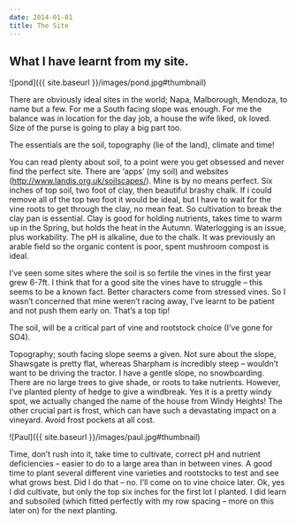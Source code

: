```yaml
---
date: 2014-01-01
title: The Site
---
```


## What I have learnt from my site.

![pond]({{ site.baseurl }}/images/pond.jpg#thumbnail)

There are obviously ideal sites in the world; Napa, Malborough, Mendoza, to name but a few.  For me a South facing slope was enough.  For me the balance was in location for the day job, a house the wife liked, ok loved.  Size of the purse is going to play a big part too.

The essentials are the soil, topography (lie of the land), climate and time!

You can read plenty about soil, to a point were you get obsessed and never find the perfect site.  There are ‘apps’ (my soil) and websites (http://www.landis.org.uk/soilscapes/).  Mine is by no means perfect.  Six inches of top soil, two foot of clay, then beautiful brashy chalk.  If i could remove all of the top two foot it would be ideal, but I have to wait for the vine roots to get through the clay, no mean feat.  So cultivation to break the clay pan is essential.  Clay is good for holding nutrients, takes time to warm up in the Spring, but holds the heat in the Autumn.  Waterlogging is an issue, plus workability.  The pH is alkaline, due to the chalk.  It was previously an arable field so the organic content is poor, spent mushroom compost is ideal.

I’ve seen some sites where the soil is so fertile the vines in the first year grew 6-7ft.  I think that for a good site the vines have to struggle – this seems to be a known fact.  Better characters come from stressed vines.  So I wasn’t concerned that mine weren’t racing away, I’ve learnt to be patient and not push them early on.  That’s a top tip!


The soil, will be a critical part of vine and rootstock choice (I’ve gone for SO4).

Topography; south facing slope seems a given.  Not sure about the slope, Shawsgate is pretty flat, whereas Sharpham is incredibly steep – wouldn’t want to be driving the tractor.  I have a gentle slope, no snowboarding.  There are no large trees to give shade, or roots to take nutrients.  However, I’ve planted plenty of hedge to give a windbreak.  Yes it is a pretty windy spot, we actually changed the name of the house from Windy Heights!  The other crucial part is frost, which can have such a devastating impact on a vineyard.  Avoid frost pockets at all cost.

![Paul]({{ site.baseurl }}/images/paul.jpg#thumbnail)

Time, don’t rush into it,  take time to cultivate, correct pH and nutrient deficiencies – easier to do to a large area than in between vines. A good time to plant several different vine varieties and rootstocks to test and see what grows best.  Did I do that – no.  I’ll come on to vine choice later.  Ok, yes I did cultivate, but only the top six inches for the first lot I planted.  I did learn and subsoiled (which fitted perfectly with my row spacing – more on this later on) for the next planting.
